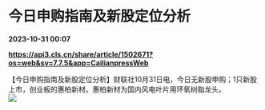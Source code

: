 # 今日申购指南及新股定位分析

**2023-10-31 00:07**

**https://api3.cls.cn/share/article/1502671?os=web&sv=7.7.5&app=CailianpressWeb**

【今日申购指南及新股定位分析】财联社10月31日电，今日无新股申购；1只新股上市，创业板的惠柏新材。惠柏新材为国内风电叶片用环氧树脂龙头。  
![](https://img.cls.cn/images/20231031/IL4f2HOA7D.png)